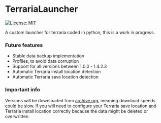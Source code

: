 # TerrariaLauncher
[![License: MIT](https://img.shields.io/badge/license-MIT-red.svg)](https://opensource.org/licenses/MIT)

A custom launcher for terraria coded in python, this is a work in progress.

### Future features
- Stable data backup implementation
- Profiles, to avoid data corruption
- Support for all versions between 1.0.0 - 1.4.2.3
- Automatic Terraria install location detection
- Automatic Terraria save location detection

### Important info
Versions will be downloaded from <a href="https://archive.org">archive.org</a>, meaning download speeds could be slow.
If you will need to configure your Terraria save location and Terraria install location correctly because the data might be deleted or overwritten.
